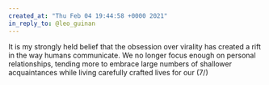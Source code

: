 ```yaml
---
created_at: "Thu Feb 04 19:44:58 +0000 2021"
in_reply_to: @leo_guinan
---
```


It is my strongly held belief that the obsession over virality has created a rift in the way humans communicate. We no longer focus enough on personal relationships, tending more to embrace large numbers of shallower acquaintances while living carefully crafted lives for our (7/)